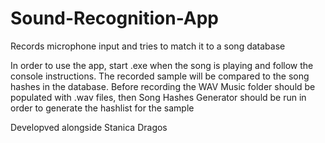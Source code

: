 # Sound-Recognition-App
Records microphone input and tries to match it to a song database

In order to use the app, start .exe when the song is playing and follow the console instructions.
The recorded sample will be compared to the song hashes in the database.
Before recording the WAV Music folder should be populated with .wav files, then Song Hashes Generator should be run in order to generate the hashlist for the sample

Developved alongside Stanica Dragos
